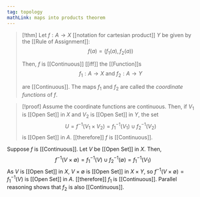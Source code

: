 ```yaml
---
tag: topology
mathLink: maps into products theorem
---
```

> [!thm]
> Let $f:A\rightarrow X$ [[notation for cartesian product]] $Y$ be given by the [[Rule of Assignment]]:
> $$f(a) = (f_1(a), f_2(a))$$
> 
> Then, $f$ is [[Continuous]] [[iff]] the [[Function]]s
> $$f_1:A\rightarrow X\text{   and   }f_2 :A\rightarrow Y$$
> 
> are [[Continuous]]. The maps $f_1$ and $f_2$ are called the *coordinate functions* of $f$.

>[!proof]
> Assume the coordinate functions are continuous. Then, if $V_1$ is [[Open Set]] in $X$ and $V_2$ is [[Open Set]] in $Y$, the set 
> $$U = f^{-1}(V_1\times V_2) = f_1^{-1}(V_1)\cup f_2^{-1}(V_2)$$
> is [[Open Set]] in $A$. [[therefore]] $f$ is [[Continuous]].
> 
Suppose $f$ is [[Continuous]]. Let $V$ be [[Open Set]] in $X$. Then, 
$$f^{-1}(V\times\emptyset)=f_{1}^{-1}(V)\cup f_{2}^{-1}(\emptyset)=f_{1}^{-1}(V_{1})$$
As $V$ is [[Open Set]] in $X$, $V\times\emptyset$ is [[Open Set]] in $X\times Y$, so $f^{-1}(V\times\emptyset)=f_{1}^{-1}(V)$ is [[Open Set]] in $A$.
[[therefore]] $f_{1}$ is [[Continuous]]. Parallel reasoning shows that $f_{2}$ is also [[Continuous]].
